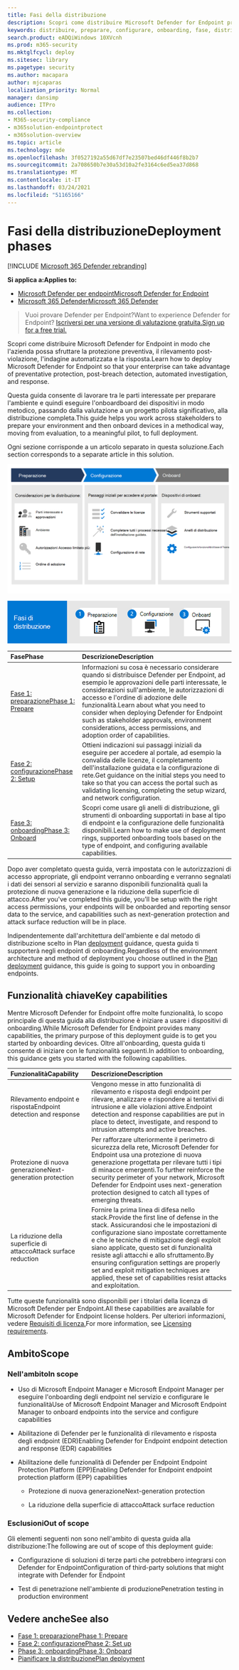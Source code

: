 ```yaml
---
title: Fasi della distribuzione
description: Scopri come distribuire Microsoft Defender for Endpoint preparando, configurando e onboarding gli endpoint a tale servizio
keywords: distribuire, preparare, configurare, onboarding, fase, distribuzione, distribuzione, adozione, configurazione
search.product: eADQiWindows 10XVcnh
ms.prod: m365-security
ms.mktglfcycl: deploy
ms.sitesec: library
ms.pagetype: security
ms.author: macapara
author: mjcaparas
localization_priority: Normal
manager: dansimp
audience: ITPro
ms.collection:
- M365-security-compliance
- m365solution-endpointprotect
- m365solution-overview
ms.topic: article
ms.technology: mde
ms.openlocfilehash: 3f0527192a55d67df7e23507bed46df446f8b2b7
ms.sourcegitcommit: 2a708650b7e30a53d10a2fe3164c6ed5ea37d868
ms.translationtype: MT
ms.contentlocale: it-IT
ms.lasthandoff: 03/24/2021
ms.locfileid: "51165166"
---
```

# <a name="deployment-phases"></a><span data-ttu-id="ec6d7-104">Fasi della distribuzione</span><span class="sxs-lookup"><span data-stu-id="ec6d7-104">Deployment phases</span></span>

[!INCLUDE [Microsoft 365 Defender rebranding](../../includes/microsoft-defender.md)]

<span data-ttu-id="ec6d7-105">**Si applica a:**</span><span class="sxs-lookup"><span data-stu-id="ec6d7-105">**Applies to:**</span></span>
- [<span data-ttu-id="ec6d7-106">Microsoft Defender per endpoint</span><span class="sxs-lookup"><span data-stu-id="ec6d7-106">Microsoft Defender for Endpoint</span></span>](https://go.microsoft.com/fwlink/p/?linkid=2154037)
- [<span data-ttu-id="ec6d7-107">Microsoft 365 Defender</span><span class="sxs-lookup"><span data-stu-id="ec6d7-107">Microsoft 365 Defender</span></span>](https://go.microsoft.com/fwlink/?linkid=2118804)

><span data-ttu-id="ec6d7-108">Vuoi provare Defender per Endpoint?</span><span class="sxs-lookup"><span data-stu-id="ec6d7-108">Want to experience Defender for Endpoint?</span></span> [<span data-ttu-id="ec6d7-109">Iscriversi per una versione di valutazione gratuita.</span><span class="sxs-lookup"><span data-stu-id="ec6d7-109">Sign up for a free trial.</span></span>](https://www.microsoft.com/microsoft-365/windows/microsoft-defender-atp?ocid=docs-wdatp-assignaccess-abovefoldlink)

<span data-ttu-id="ec6d7-110">Scopri come distribuire Microsoft Defender for Endpoint in modo che l'azienda possa sfruttare la protezione preventiva, il rilevamento post-violazione, l'indagine automatizzata e la risposta.</span><span class="sxs-lookup"><span data-stu-id="ec6d7-110">Learn how to deploy Microsoft Defender for Endpoint so that your enterprise can take advantage of preventative protection, post-breach detection, automated investigation, and response.</span></span> 


<span data-ttu-id="ec6d7-111">Questa guida consente di lavorare tra le parti interessate per preparare l'ambiente e quindi eseguire l'onboardboard dei dispositivi in modo metodico, passando dalla valutazione a un progetto pilota significativo, alla distribuzione completa.</span><span class="sxs-lookup"><span data-stu-id="ec6d7-111">This guide helps you work across stakeholders to prepare your environment and then onboard devices in a methodical way, moving from evaluation, to a meaningful pilot, to full deployment.</span></span>

<span data-ttu-id="ec6d7-112">Ogni sezione corrisponde a un articolo separato in questa soluzione.</span><span class="sxs-lookup"><span data-stu-id="ec6d7-112">Each section corresponds to a separate article in this solution.</span></span>

![Immagine delle fasi di distribuzione con dettagli dalla tabella](images/deployment-guide-phases.png)


![Riepilogo delle fasi di distribuzione: preparazione, installazione, onboard](images/phase-diagrams/deployment-phases.png)

|<span data-ttu-id="ec6d7-115">Fase</span><span class="sxs-lookup"><span data-stu-id="ec6d7-115">Phase</span></span> | <span data-ttu-id="ec6d7-116">Descrizione</span><span class="sxs-lookup"><span data-stu-id="ec6d7-116">Description</span></span> | 
|:-------|:-----|
| [<span data-ttu-id="ec6d7-117">Fase 1: preparazione</span><span class="sxs-lookup"><span data-stu-id="ec6d7-117">Phase 1: Prepare</span></span>](prepare-deployment.md)| <span data-ttu-id="ec6d7-118">Informazioni su cosa è necessario considerare quando si distribuisce Defender per Endpoint, ad esempio le approvazioni delle parti interessate, le considerazioni sull'ambiente, le autorizzazioni di accesso e l'ordine di adozione delle funzionalità.</span><span class="sxs-lookup"><span data-stu-id="ec6d7-118">Learn about what you need to consider when deploying Defender for Endpoint such as stakeholder approvals, environment considerations, access permissions, and adoption order of capabilities.</span></span> 
| [<span data-ttu-id="ec6d7-119">Fase 2: configurazione</span><span class="sxs-lookup"><span data-stu-id="ec6d7-119">Phase 2: Setup</span></span>](production-deployment.md)|  <span data-ttu-id="ec6d7-120">Ottieni indicazioni sui passaggi iniziali da eseguire per accedere al portale, ad esempio la convalida delle licenze, il completamento dell'installazione guidata e la configurazione di rete.</span><span class="sxs-lookup"><span data-stu-id="ec6d7-120">Get guidance on the initial steps you need to take so that you can access the portal such as validating licensing, completing the setup wizard, and network configuration.</span></span> 
| [<span data-ttu-id="ec6d7-121">Fase 3: onboarding</span><span class="sxs-lookup"><span data-stu-id="ec6d7-121">Phase 3: Onboard</span></span>](onboarding.md) | <span data-ttu-id="ec6d7-122">Scopri come usare gli anelli di distribuzione, gli strumenti di onboarding supportati in base al tipo di endpoint e la configurazione delle funzionalità disponibili.</span><span class="sxs-lookup"><span data-stu-id="ec6d7-122">Learn how to make use of deployment rings, supported onboarding tools based on the type of endpoint, and configuring available capabilities.</span></span> 


<span data-ttu-id="ec6d7-123">Dopo aver completato questa guida, verrà impostata con le autorizzazioni di accesso appropriate, gli endpoint verranno onboarding e verranno segnalati i dati dei sensori al servizio e saranno disponibili funzionalità quali la protezione di nuova generazione e la riduzione della superficie di attacco.</span><span class="sxs-lookup"><span data-stu-id="ec6d7-123">After you've completed this guide, you'll be setup with the right access permissions, your endpoints will be onboarded and reporting sensor data to the service, and capabilities such as next-generation protection and attack surface reduction will be in place.</span></span>



<span data-ttu-id="ec6d7-124">Indipendentemente dall'architettura dell'ambiente e dal metodo di distribuzione scelto in Plan [deployment](deployment-strategy.md) guidance, questa guida ti supporterà negli endpoint di onboarding.</span><span class="sxs-lookup"><span data-stu-id="ec6d7-124">Regardless of the environment architecture and method of deployment you choose outlined in the [Plan deployment](deployment-strategy.md) guidance, this guide is going to support you in onboarding endpoints.</span></span> 








## <a name="key-capabilities"></a><span data-ttu-id="ec6d7-125">Funzionalità chiave</span><span class="sxs-lookup"><span data-stu-id="ec6d7-125">Key capabilities</span></span>

<span data-ttu-id="ec6d7-126">Mentre Microsoft Defender for Endpoint offre molte funzionalità, lo scopo principale di questa guida alla distribuzione è iniziare a usare i dispositivi di onboarding.</span><span class="sxs-lookup"><span data-stu-id="ec6d7-126">While Microsoft Defender for Endpoint provides many capabilities, the primary purpose of this deployment guide is to get you started by onboarding devices.</span></span> <span data-ttu-id="ec6d7-127">Oltre all'onboarding, questa guida ti consente di iniziare con le funzionalità seguenti.</span><span class="sxs-lookup"><span data-stu-id="ec6d7-127">In addition to onboarding, this guidance gets you started with the following capabilities.</span></span>



<span data-ttu-id="ec6d7-128">Funzionalità</span><span class="sxs-lookup"><span data-stu-id="ec6d7-128">Capability</span></span> | <span data-ttu-id="ec6d7-129">Descrizione</span><span class="sxs-lookup"><span data-stu-id="ec6d7-129">Description</span></span> 
:---|:---
<span data-ttu-id="ec6d7-130">Rilevamento endpoint e risposta</span><span class="sxs-lookup"><span data-stu-id="ec6d7-130">Endpoint detection and response</span></span> | <span data-ttu-id="ec6d7-131">Vengono messe in atto funzionalità di rilevamento e risposta degli endpoint per rilevare, analizzare e rispondere ai tentativi di intrusione e alle violazioni attive.</span><span class="sxs-lookup"><span data-stu-id="ec6d7-131">Endpoint detection and response capabilities are put in place to detect, investigate, and respond to intrusion attempts and active breaches.</span></span>
<span data-ttu-id="ec6d7-132">Protezione di nuova generazione</span><span class="sxs-lookup"><span data-stu-id="ec6d7-132">Next-generation protection</span></span> | <span data-ttu-id="ec6d7-133">Per rafforzare ulteriormente il perimetro di sicurezza della rete, Microsoft Defender for Endpoint usa una protezione di nuova generazione progettata per rilevare tutti i tipi di minacce emergenti.</span><span class="sxs-lookup"><span data-stu-id="ec6d7-133">To further reinforce the security perimeter of your network, Microsoft Defender for Endpoint uses next-generation protection designed to catch all types of emerging threats.</span></span>
<span data-ttu-id="ec6d7-134">La riduzione della superficie di attacco</span><span class="sxs-lookup"><span data-stu-id="ec6d7-134">Attack surface reduction</span></span> |  <span data-ttu-id="ec6d7-135">Fornire la prima linea di difesa nello stack.</span><span class="sxs-lookup"><span data-stu-id="ec6d7-135">Provide the first line of defense in the stack.</span></span> <span data-ttu-id="ec6d7-136">Assicurandosi che le impostazioni di configurazione siano impostate correttamente e che le tecniche di mitigazione degli exploit siano applicate, questo set di funzionalità resiste agli attacchi e allo sfruttamento.</span><span class="sxs-lookup"><span data-stu-id="ec6d7-136">By ensuring configuration settings are properly set and exploit mitigation techniques are applied, these set of capabilities resist attacks and exploitation.</span></span>

<span data-ttu-id="ec6d7-137">Tutte queste funzionalità sono disponibili per i titolari della licenza di Microsoft Defender per Endpoint.</span><span class="sxs-lookup"><span data-stu-id="ec6d7-137">All these capabilities are available for Microsoft Defender for Endpoint license holders.</span></span> <span data-ttu-id="ec6d7-138">Per ulteriori informazioni, vedere [Requisiti di licenza.](minimum-requirements.md#licensing-requirements)</span><span class="sxs-lookup"><span data-stu-id="ec6d7-138">For more information, see [Licensing requirements](minimum-requirements.md#licensing-requirements).</span></span>

## <a name="scope"></a><span data-ttu-id="ec6d7-139">Ambito</span><span class="sxs-lookup"><span data-stu-id="ec6d7-139">Scope</span></span>

### <a name="in-scope"></a><span data-ttu-id="ec6d7-140">Nell'ambito</span><span class="sxs-lookup"><span data-stu-id="ec6d7-140">In scope</span></span>

-   <span data-ttu-id="ec6d7-141">Uso di Microsoft Endpoint Manager e Microsoft Endpoint Manager per eseguire l'onboarding degli endpoint nel servizio e configurare le funzionalità</span><span class="sxs-lookup"><span data-stu-id="ec6d7-141">Use of Microsoft Endpoint Manager and Microsoft Endpoint Manager to onboard endpoints into the service and configure capabilities</span></span>

-   <span data-ttu-id="ec6d7-142">Abilitazione di Defender per le funzionalità di rilevamento e risposta degli endpoint (EDR)</span><span class="sxs-lookup"><span data-stu-id="ec6d7-142">Enabling Defender for Endpoint endpoint detection and response (EDR)  capabilities</span></span>

-   <span data-ttu-id="ec6d7-143">Abilitazione delle funzionalità di Defender per Endpoint Endpoint Protection Platform (EPP)</span><span class="sxs-lookup"><span data-stu-id="ec6d7-143">Enabling Defender for Endpoint endpoint protection platform (EPP) capabilities</span></span>

    -   <span data-ttu-id="ec6d7-144">Protezione di nuova generazione</span><span class="sxs-lookup"><span data-stu-id="ec6d7-144">Next-generation protection</span></span>

    -   <span data-ttu-id="ec6d7-145">La riduzione della superficie di attacco</span><span class="sxs-lookup"><span data-stu-id="ec6d7-145">Attack surface reduction</span></span>


### <a name="out-of-scope"></a><span data-ttu-id="ec6d7-146">Esclusioni</span><span class="sxs-lookup"><span data-stu-id="ec6d7-146">Out of scope</span></span>

<span data-ttu-id="ec6d7-147">Gli elementi seguenti non sono nell'ambito di questa guida alla distribuzione:</span><span class="sxs-lookup"><span data-stu-id="ec6d7-147">The following are out of scope of this deployment guide:</span></span>

-   <span data-ttu-id="ec6d7-148">Configurazione di soluzioni di terze parti che potrebbero integrarsi con Defender for Endpoint</span><span class="sxs-lookup"><span data-stu-id="ec6d7-148">Configuration of third-party solutions that might integrate with Defender for Endpoint</span></span>

-   <span data-ttu-id="ec6d7-149">Test di penetrazione nell'ambiente di produzione</span><span class="sxs-lookup"><span data-stu-id="ec6d7-149">Penetration testing in production environment</span></span>




## <a name="see-also"></a><span data-ttu-id="ec6d7-150">Vedere anche</span><span class="sxs-lookup"><span data-stu-id="ec6d7-150">See also</span></span>
- [<span data-ttu-id="ec6d7-151">Fase 1: preparazione</span><span class="sxs-lookup"><span data-stu-id="ec6d7-151">Phase 1: Prepare</span></span>](prepare-deployment.md)
- [<span data-ttu-id="ec6d7-152">Fase 2: configurazione</span><span class="sxs-lookup"><span data-stu-id="ec6d7-152">Phase 2: Set up</span></span>](production-deployment.md)
- [<span data-ttu-id="ec6d7-153">Phase 3: onboarding</span><span class="sxs-lookup"><span data-stu-id="ec6d7-153">Phase 3: Onboard</span></span>](onboarding.md)
- [<span data-ttu-id="ec6d7-154">Pianificare la distribuzione</span><span class="sxs-lookup"><span data-stu-id="ec6d7-154">Plan deployment</span></span>](deployment-strategy.md)